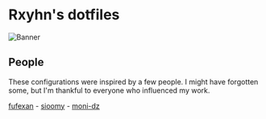 # Rxyhn's dotfiles

<!-- Banner -->

![Banner](https://raw.githubusercontent.com/NixOS/nixos-artwork/master/logo/nixos-white.png)

## People

These configurations were inspired by a few people. I might have forgotten some, but I'm thankful to everyone who influenced my work.

[fufexan](https://github.com/fufexan) - [sioomy](https://github.com/sioodmy) - [moni-dz](https://github.com/moni-dz)
